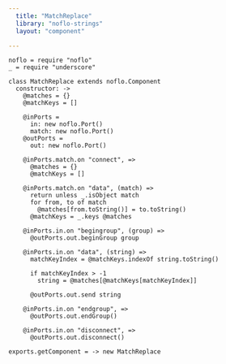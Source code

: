 ```yaml
---
  title: "MatchReplace"
  library: "noflo-strings"
  layout: "component"

---
```


    noflo = require "noflo"
    _ = require "underscore"
    
    class MatchReplace extends noflo.Component
      constructor: ->
        @matches = {}
        @matchKeys = []
    
        @inPorts =
          in: new noflo.Port()
          match: new noflo.Port()
        @outPorts =
          out: new noflo.Port()
    
        @inPorts.match.on "connect", =>
          @matches = {}
          @matchKeys = []
    
        @inPorts.match.on "data", (match) =>
          return unless _.isObject match
          for from, to of match
            @matches[from.toString()] = to.toString()
          @matchKeys = _.keys @matches
    
        @inPorts.in.on "begingroup", (group) =>
          @outPorts.out.beginGroup group
    
        @inPorts.in.on "data", (string) =>
          matchKeyIndex = @matchKeys.indexOf string.toString()
    
          if matchKeyIndex > -1
            string = @matches[@matchKeys[matchKeyIndex]]
    
          @outPorts.out.send string
    
        @inPorts.in.on "endgroup", =>
          @outPorts.out.endGroup()
    
        @inPorts.in.on "disconnect", =>
          @outPorts.out.disconnect()
    
    exports.getComponent = -> new MatchReplace
    
